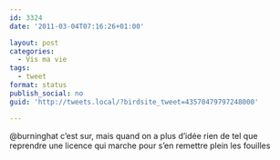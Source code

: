```yaml
---
id: 3324
date: '2011-03-04T07:16:26+01:00'

layout: post
categories:
  - Vis ma vie
tags:
  - tweet
format: status
publish_social: no
guid: 'http://tweets.local/?birdsite_tweet=43570479797248000'

---
```


@burninghat c’est sur, mais quand on a plus d’idée rien de tel que reprendre une licence qui marche pour s’en remettre plein les fouilles